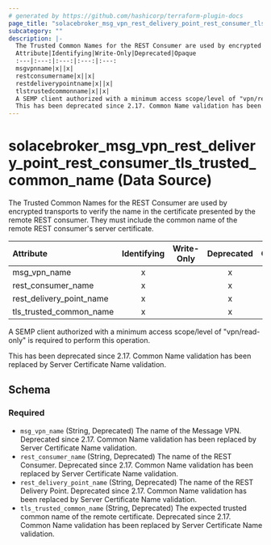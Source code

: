 ```yaml
---
# generated by https://github.com/hashicorp/terraform-plugin-docs
page_title: "solacebroker_msg_vpn_rest_delivery_point_rest_consumer_tls_trusted_common_name Data Source - solacebroker"
subcategory: ""
description: |-
  The Trusted Common Names for the REST Consumer are used by encrypted transports to verify the name in the certificate presented by the remote REST consumer. They must include the common name of the remote REST consumer's server certificate.
  Attribute|Identifying|Write-Only|Deprecated|Opaque
  :---|:---:|:---:|:---:|:---:
  msgvpnname|x||x|
  restconsumername|x||x|
  restdeliverypointname|x||x|
  tlstrustedcommonname|x||x|
  A SEMP client authorized with a minimum access scope/level of "vpn/read-only" is required to perform this operation.
  This has been deprecated since 2.17. Common Name validation has been replaced by Server Certificate Name validation.
---
```


# solacebroker_msg_vpn_rest_delivery_point_rest_consumer_tls_trusted_common_name (Data Source)

The Trusted Common Names for the REST Consumer are used by encrypted transports to verify the name in the certificate presented by the remote REST consumer. They must include the common name of the remote REST consumer's server certificate.


Attribute|Identifying|Write-Only|Deprecated|Opaque
:---|:---:|:---:|:---:|:---:
msg_vpn_name|x||x|
rest_consumer_name|x||x|
rest_delivery_point_name|x||x|
tls_trusted_common_name|x||x|



A SEMP client authorized with a minimum access scope/level of "vpn/read-only" is required to perform this operation.

This has been deprecated since 2.17. Common Name validation has been replaced by Server Certificate Name validation.



<!-- schema generated by tfplugindocs -->
## Schema

### Required

- `msg_vpn_name` (String, Deprecated) The name of the Message VPN. Deprecated since 2.17. Common Name validation has been replaced by Server Certificate Name validation.
- `rest_consumer_name` (String, Deprecated) The name of the REST Consumer. Deprecated since 2.17. Common Name validation has been replaced by Server Certificate Name validation.
- `rest_delivery_point_name` (String, Deprecated) The name of the REST Delivery Point. Deprecated since 2.17. Common Name validation has been replaced by Server Certificate Name validation.
- `tls_trusted_common_name` (String, Deprecated) The expected trusted common name of the remote certificate. Deprecated since 2.17. Common Name validation has been replaced by Server Certificate Name validation.


